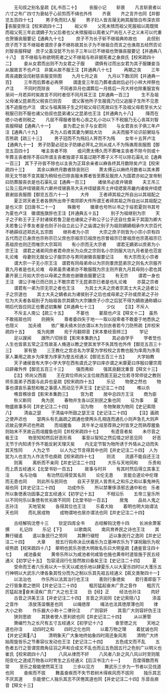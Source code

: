 <!-- { "loadSidebar": true } -->
　　无句叔之别名皇疏【礼书百二十】
　　丧服小记
　　斩衰
　　凡言斩衰者以六寸之布广四寸为衰帖于心前剪而不缉也外传
　　齐衰
　　齐之言齐也同【并御览五百四十七】
　　男子免而妇人髽
　　男子妇人皆吉屦无絇其服皆白布深衣郑丧服变除注【校宋疏四十二】
　　祖父卒
　　父死未殡而祖父死服祖以周既殡而祖父死三年此谓嫡子为父后者也父未殡服祖以周者父尸尚在人子之义未可以代重也贺循丧服要记【通典九十七】
　　庶子不为长子斩不继祖典祢故也
　　此但别庶子而下言不继祖者谓庶子身不继祢故其长子为不继祖合而言之也谯周五经然否论刘智丧服释疑　庶子父虽没犹不为长子三年以已不继祖也贺循丧服要记【并通典八十八】　言不继祖与祢欲明死者之父不继祖与祢非据死者之身庾氏【校宋疏四十二】
　　妾从女君而出则不为女君之子服
　　谓俱有过而出女君为其子服嫌妾当从服故言不也卢注　非属从故不服王注【并通典八十七】
　　再期之丧
　　三年周丧歳数没闰射慈丧服变除图
　　九月七月之丧
　　九月以下数闰同【并通典一百】
　　三年而后葬者必再祭
　　谓逢变三年后乃葬者虞祔后必行小祥大祥祭也卢注
　　不同时而除丧
　　不同者异月也谓葬后一月练后一月大祥也除重服宜有渐间一月若异时矣故言不同时者但不同月耳王注【并通典一百三】
　　生不及祖父母诸父昆弟而父税丧已则否
　　谓父客他所子生服竟乃归父追服子生所不见恩浅不追服也卢注　谓父与祖离隔子生之时祖父母已死故曰生不及祖父母若至长大父税服已则不服也诸父伯叔也昆弟诸父之昆弟也王注【并通典九十八】
　　降而在缌小功者则税之
　　凡屈不得服者皆有心丧之礼小功以下不税服乃无心丧耳刘智丧服释疑【通典八十一】
　　妾为君之长子与女君同
　　与女君丧长子俱三年卢注【通典八十九】
　　夫为人后者其妻为舅姑大功
　　从夫而服不论识前舅姑与否熊疏【疏三十三】
　　男子冠而不为殇妇人笄而不为殇
　　女年十五笄卢注【通典九十一】　男子防娶必冠女子防嫁必笄礼之则从成人不为殇谯周丧服图【御览五百四十】
　　唯主丧者不除
　　或问萧太傅久而不葬唯主丧者不除今则或十年葬主丧者除不荅曰所谓主丧者独谓子耳虽过期不葬子义不可以除石渠礼论【通典一百三】　其下子孙皆不除也以主丧为正耳余亲者以麻各终其月数除矣卢注【校宋疏四十三】
　　其余以麻终月数者除丧则已
　　萧太傅云以麻终月数者以其未葬除无文节故不变其服为稍轻也已除丧服未葬者皆至葬反服庶人为国君亦如之宣帝制曰防葬服丧衣是也石渠礼议【通典一百三】
　　诸侯吊必皮弁锡衰
　　夫王吊三公及三孤弁绖锡衰吊六卿弁绖锡衰吊大夫弁绖疑衰吊士弁绖缌衰吊畿内诸侯弁绖缌衰谢兹丧服图【御览五百六十一】
　　大传
　　王者禘其祖之所自出以其祖配之
　　夏正郊天者王者各祭所出帝于南郊即大传所谓王者禘其祖之所自出以其祖配之是也义宗【旧唐书二十一】
　　殊徽号
　　徽章也号所以书之于绥若夏则书其号为夏也卢注　徽谓旌旗斿也王注【并通典五十五】
　　别子为祖继别为宗
　　天子之子称王子王子封诸侯若鲁卫是也诸侯之子称公子公子还自仕食采于其国为卿大夫若鲁公子季友者是也则子孙自立此公子之庙谓之别子为祖则嫡嫡相承作大宗百代不絶薛综述郑氏礼五宗图
　　继祢者为小宗
　　大宗之庶子则皆为小宗小宗有四五代而迁已身庶也宗祢宗已父庶也宗祖宗已祖庶也宗曽祖宗已曽祖庶也宗髙祖宗已髙祖庶也则迁而唯宗大宗耳同
　　有小宗而无大宗者
　　谓君无嫡弟以庶弟为小宗王注　谓君之诸弟同庶者君命庶长为众庶之宗则名小宗则服大功九月者是也范宣礼论难　母妻则无服女公子服宗亦与男同谢徽丧服要记注
　　有大宗而无小宗者
　　谓大宗一子无小宗王注　谓君有同母弟命以为宗则羣庶昆弟宗之则名大宗服齐衰九月者是也礼论难　母弟虽贵诸弟亦不敢服既为宗主则齐衰九月其母则小君也其妻齐衰三月如大宗也以母弟之贵故也谢徽丧服要记注
　　有无宗
　　谓君一身也王注　谓公子唯已而已则上不敢宗君下无昆弟宗已者是也礼论难
　　亦莫之宗者
　　谓君有一弟为宗无宗之者也王注
　　为其士大夫之庶者宗其士大夫之适者公子之宗道也
　　其士大夫之嫡者此为诸侯别子之后也或母弟之子孙或庶弟之子孙位为大夫者各祖别子为始祖各宗其嫡为大宗嫌庶子小宗之后犹不得为嫡故通称嫡以明后代皆应同正也曹述初集解【并通典七十三】
　　少仪
　　【注】不斥人
　　不斥主人南公【疏三十五】
　　不翣也
　　翣扇也卢注【释文十二】　虽热不敢摇扇也同
　　则拥矢
　　尊者委四矢于地一一取以投卑者不敢委于地悉执之也隠义
　　加夫襓
　　依广雅夫襓木剑衣谓以木为剑衣者若今刀防熊疏【并校宋疏四十五】
　　兎为宛脾
　　宛于月翻郑音【宋本羣经音辨三】
　　学记
　　足以謏闻
　　謏所六切徐音【影宋本集韵九】
　　其必由学乎
　　学者觉也人生也皆禀五常之正性故圣人脩道以教之使其发学不失其性也外传【御览五百三十三】
　　家有塾
　　三王教化之宫总名为学夏为学校校之言教也殷为庠周为序周家人兼用之故乡为庠里为序家为塾五经通义【御览五百三十五】
　　大学始教
　　天子诸侯皆有大学小学大学在西有虞氏之学曰庠亦谓之米廪夏曰序殷曰瞽宗周曰辟雍外传【御览五百三十三】
　　强而弗抑
　　强其良翻沈重音【释文十三】
　　【注】师尚父西面
　　王在宾位师尚父主位故西面王庭之位若寻常师徒之教则师东面弟子西面与此异也皇疏【校宋疏四十五】
　　乐记
　　物使之然也
　　物事也谓哀乐喜怒和敬之事感人而动见于声王注【史记注二十四】
　　噍以杀
　　噍音樵徐音【影宋本集韵三】
　　宫为君
　　居中总四方王注
　　商为臣
　　秋义断同
　　角为民
　　春物并生各以区别民之象也同
　　征为事
　　夏物盛故事多同【并史记注二十四】
　　羽为物
　　冬物聚故为物同【史记索隠八】
　　清庙之瑟
　　于清庙中所鼓之瑟王注【史记注二十四】
　　【注】画疏之使声迟也
　　瑟两头有孔画疏之疏通也使两头孔相连而通孔小则声急孔大则声迟故云使声迟也熊疏
　　而俎腥鱼
　　其牛羊之俎至荐熟之时皆烹之而熟荐腥鱼则始末不烹故云而俎腥鱼也同【并校宋疏四十七】
　　有遗音者矣
　　未尽音之极王注
　　物至知知然后好恶形焉
　　事至以智知之然后情之好恶见同
　　好恶无节于内知诱于外不能反躬天理灭矣
　　内无定节智为物所诱于外情从之动而失其天性同
　　人为之节
　　以人为之节言得其中也同【并史记注二十四】　人为犹为人也言为人作法节也庾疏【校宋疏四十七】
　　则流
　　流遁不能自还王注
　　则离
　　离析而不亲同【并史记注二十四】
　　大乐与天地同和
　　乐贵和而上质五经通义【北堂书钞一百五】
　　故事与时并
　　有其时然后得立其事王注
　　名与功偕
　　有功然后得受其名同
　　论伦无患
　　言能合道论中伦理而无患也同
　　则此所与民同也
　　自天子至民人皆贵礼之和乐之和以事鬼神先祖也同【并史记注二十四】
　　功成作乐
　　所以禁奢侈涤邪志通中和也　乐者所以象徳表功因事之宜五经通义【初学记十五】
　　不相沿乐
　　五帝三皇乐所以不同何乐以象徳有优劣故不同同【北堂书钞一百五】
　　居鬼
　　品处人鬼之志孙注
　　天地官矣
　　各得其位也王注
　　乐着大始
　　着明也明大始谓法天也同
　　而礼居成物
　　成物谓地也居亦谓法也同【并史记注二十四】









　　古经解钩沈卷十三
　　钦定四库全书
　　古经解钩沈卷十四
　　长洲余萧客撰
　　礼记四
　　乐记【下】
　　以歌南风
　　南风育养民之诗也王注
　　其舞行缀逺
　　逺以象民行之劳同
　　其舞行缀短
　　近以象民行之逸同【并史记注二十四】
　　大章
　　按五行钩命决云伏羲乐为立基神农乐为下谋祝融乐为祝续熊疏【校宋疏四十八】　章明也民乐尧徳大明故名乐曰大明皇疏【通鉴音注四十七】
　　咸池备矣
　　黄帝乐所以为咸池者何咸皆也施也黄帝时道皆施于民五经通义【初学记十五】　包容浸润行化皆然故曰备矣王注【史记注二十四】
　　夏
　　受命而王者六乐焉以大一乐天以咸池乐地以肆夏乐人以大夏乐四时以大濩乐五行神明以大武乐六律各象其性分而为之制以乐其先祖五经通义【萟文类聚四十一】
　　以法治也
　　作乐所以法其治行也王注
　　善则行象徳矣
　　君行善即臣下之行皆象君之徳同【并史记注二十四】
　　粗厉猛起奋末广贲之音作
　　粗厉亢厉猛起发奋末浸疾广贲广大之也王注
　　劲【经】正
　　经法也孙注
　　肉好
　　古音之洪美王注【并史记注二十四】　言音之洪润同【史记索隠八】
　　涤滥之音作
　　涤放荡滥僭差也同
　　以绳徳厚
　　绳法也法其徳厚薄也同
　　律大小之称
　　作乐器大小称十二律孙注
　　广则容奸
　　其音广大则容奸伪王注
　　狭则思欲
　　其狭者使人思利欲也同【并史记注二十四】
　　从以箫管
　　箫编竹为之长尺有五寸五经通义【初学记十六】
　　奋至徳之光
　　天地之道也孙注
　　动四时之和
　　四时之化也同
　　以着万物之理
　　着犹诚也同【并史记索八】
　　清明象天广大象地终始象四时周还象风雨
　　清明广大终始周旋皆乐之节奏容仪发动也王注【史记注二十四】
　　五色成文而不乱
　　五色者五行之音谓宫商角征羽之声和合成文不乱也而云五色因五行之色别广以明义也崔氏【校宋疏四十八】
　　八风从律而不奸
　　八风者八卦之风八风以时至则隂阳变化之道成万物各以时育生之五经通义【后汉书注六十一】
　　百度得数而有常
　　至乐之极能使然耳王注
　　三歩以见方
　　舞武乐三步为一节者以见伐道也同
　　奋疾而不拔
　　舞虽奋疾而不失节若树木得疾风而不拔同
　　独乐其志不厌其道
　　乐能使仁人独乐其志不厌倦其道也同【并史记注二十四】乐音岳庾音【释文十三】
